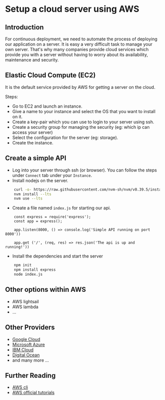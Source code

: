 # Setup a cloud server using AWS 

## Introduction

For continuous deployment, we need to automate the process of deploying our application on
a server. It is easy a very difficult task to manage your own server. That's why many
companies provide cloud services which provide you with a server without having to worry
about its availability, maintenance and security.


## Elastic Cloud Compute (EC2)

It is the default service provided by AWS for getting a server on the cloud.

Steps:

-   Go to EC2 and launch an instance.
-   Give a name to your instance and select the OS that you want to install on it.
-   Create a key-pair which you can use to login to your server using ssh.
-   Create a security group for managing the security (eg: which ip can access your server)
-   Select the configuration for the server (eg: storage).
-   Create the instance.

## Create a simple API

-   Log into your server through ssh (or browser). You can follow the steps under `Connect` tab under your `Instance`.
-   Install nodejs on the server.

```sh
    curl -o- https://raw.githubusercontent.com/nvm-sh/nvm/v0.39.5/install.sh | bash
    nvm install --lts
    nvm use --lts
```

-   Create a file named `index.js` for starting our api.

```nodejs
    const express = require('express');
    const app = express();
    
    app.listen(8000, () => console.log('Simple API running on port 8000'))
    
    app.get ('/', (req, res) => res.json('The api is up and running!'))
```

-   Install the dependencies and start the server

```sh
    npm init
    npm install express
    node index.js
```

## Other options within AWS

-   AWS lightsail
-   AWS lambda
-   ...

## Other Providers

-   [Google Cloud](https://cloud.google.com/free)
-   [Microsoft Azure](https://azure.microsoft.com/en-us/pricing/free-services)
-   [IBM Cloud](https://www.ibm.com/in-en/cloud)
-   [Digital Ocean](https://www.digitalocean.com/)
-   and many more ...

## Further Reading

-   [AWS cli](https://docs.aws.amazon.com/cli/latest/userguide/cli-services-ec2.html)
-   [AWS official tutorials](https://aws.amazon.com/getting-started/hands-on/?getting-started-all.sort-by=item.additionalFields.content-latest-publish-date&getting-started-all.sort-order=desc&awsf.getting-started-category=*all&awsf.getting-started-content-type=*all&awsm.page-getting-started-all=1)
